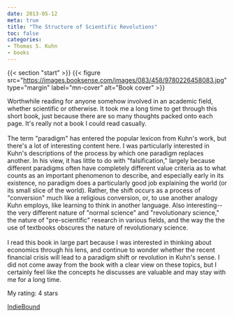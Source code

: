 ```yaml
---
date: 2013-05-12
meta: true
title: "The Structure of Scientific Revolutions"
toc: false
categories:
- Thomas S. Kuhn
- books
---
```


{{< section "start" >}}
{{< figure src="https://images.booksense.com/images/083/458/9780226458083.jpg" type="margin" label="mn-cover" alt="Book cover" >}}

Worthwhile reading for anyone somehow involved in an academic field, whether scientific or otherwise. It took me a long time to get through this short book, just because there are so many thoughts packed onto each page. It's really not a book I could read casually.<br /><br />The term "paradigm" has entered the popular lexicon from Kuhn's work, but there's a lot of interesting content here. I was particularly interested in Kuhn's descriptions of the process by which one paradigm replaces another. In his view, it has little to do with "falsification," largely because different paradigms often have completely different value criteria as to what counts as an important phenomenon to describe, and especially early in its existence, no paradigm does a particularly good job explaining the world (or its small slice of the world). Rather, the shift occurs as a process of "conversion" much like a religious conversion, or, to use another analogy Kuhn employs, like learning to think in another language. Also interesting--the very different nature of "normal science" and "revolutionary science," the nature of "pre-scientific" research in various fields, and the way the the use of textbooks obscures the nature of revolutionary science. <br /><br />I read this book in large part because I was interested in thinking about economics through his lens, and continue to wonder whether the recent financial crisis will lead to a paradigm shift or revolution in Kuhn's sense. I did not come away from the book with a clear view on these topics, but I certainly feel like the concepts he discusses are valuable and may stay with me for a long time.

My rating: 4 stars  

[IndieBound](https://www.indiebound.org/book/9780226458083)
